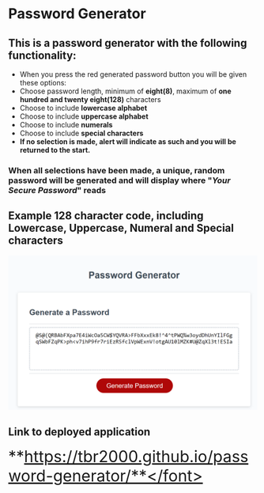 # Password Generator

## This is a password generator with the following functionality:
* When you press the red generated password button you will be given these options:
* Choose password length, minimum of **eight(8)**, maximum of **one hundred and twenty eight(128)** characters
* Choose to include **lowercase alphabet**
* Choose to include **uppercase alphabet**
* Choose to include **numerals**
* Choose to include **special characters**
* **If no selection is made, alert will indicate as such and you will be returned to the start.**

### When all selections have been made, a unique, random password will be generated and will display where "*Your Secure Password*" reads

## Example 128 character code, including Lowercase, Uppercase, Numeral and Special characters

![Sample 128 character code](/assets/images/Sample128Code.png)

## Link to deployed application

<font size ="6">**https://tbr2000.github.io/password-generator/**</font>